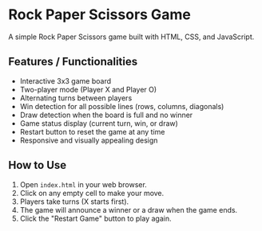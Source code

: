 # Rock Paper Scissors Game

A simple Rock Paper Scissors game built with HTML, CSS, and JavaScript.

## Features / Functionalities

- Interactive 3x3 game board
- Two-player mode (Player X and Player O)
- Alternating turns between players
- Win detection for all possible lines (rows, columns, diagonals)
- Draw detection when the board is full and no winner
- Game status display (current turn, win, or draw)
- Restart button to reset the game at any time
- Responsive and visually appealing design

## How to Use

1. Open `index.html` in your web browser.
2. Click on any empty cell to make your move.
3. Players take turns (X starts first).
4. The game will announce a winner or a draw when the game ends.
5. Click the "Restart Game" button to play again.